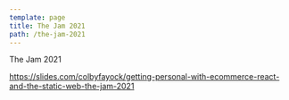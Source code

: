 ```yaml
---
template: page
title: The Jam 2021
path: /the-jam-2021
---
```

The Jam 2021

https://slides.com/colbyfayock/getting-personal-with-ecommerce-react-and-the-static-web-the-jam-2021
